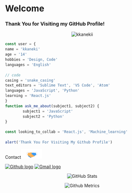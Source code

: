 # Welcome
### Thank You for Visiting my GitHub Profile!
<p align="center"> <img src="https://komarev.com/ghpvc/?username=kkanekii" alt="kkanekii"/> </p>

```js
const user = {
name = 'kkaneki'
age = '14'
hobbies = 'Design, Code'
languages = 'English'

// code 
casing = 'snake_casing'
text_editors = 'Sublime Text', 'VS Code', 'Atom'
languages = 'JavaScript', 'Python'
learning = 'React.js'
}  
function ask_me_about(subject1, subject2) {
        subject1 = 'JavaScript'
        subject2 = 'Python'
}

const looking_to_collab = 'React.js', 'Machine_learning'

alert('Thank You For Visiting My Github Profile')
```



Contact<img src="/Handshake.gif" height="32px">
</h2>

 [<img src="https://cdn.svgporn.com/logos/github-icon.svg" alt="Github logo" width="34">](https://github.com/kkanekii) [<img src="https://github.com/kkanekii/kkanekii/main/Gmail.svg" alt="Gmail logo" height="32">](mailto:jksheth46@gmail.com) 


 <p align="center"><img alt="GitHub Stats" src="https://github-readme-stats.vercel.app/api?username=kkanekii&show_icons=true&title_color=fff&icon_color=82d4f7&text_color=d1dae3&bg_color=090909"> </p>

<p align="center">

<img src="https://metrics.lecoq.io/kkanekii" alt="Github Metrics">
</p>



<br>

<div align="center">


</div>

<br>
